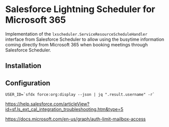 # Salesforce Lightning Scheduler for Microsoft 365

Implementation of the `lxscheduler.ServiceResourceScheduleHandler` interface from Salesforce Scheduler to allow using the busytime information coming directly from Microsoft 365 when booking meetings through Salesforce Scheduler. 

## Installation

## Configuration

```
USER_ID=`sfdx force:org:display --json | jq ".result.username" -r`

```

https://help.salesforce.com/articleView?id=sf.ls_ext_cal_integration_troubleshooting.htm&type=5

https://docs.microsoft.com/en-us/graph/auth-limit-mailbox-access
